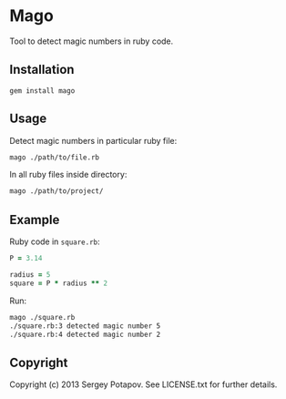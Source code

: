 # Mago

Tool to detect magic numbers in ruby code.


## Installation

```
gem install mago
```


## Usage

Detect magic numbers in particular ruby file:
```sh
mago ./path/to/file.rb
```

In all ruby files inside directory:
```sh
mago ./path/to/project/
```

## Example

Ruby code in `square.rb`:
```ruby
P = 3.14

radius = 5
square = P * radius ** 2
```

Run:
```sh
mago ./square.rb
./square.rb:3 detected magic number 5
./square.rb:4 detected magic number 2
```


## Copyright

Copyright (c) 2013 Sergey Potapov. See LICENSE.txt for
further details.

